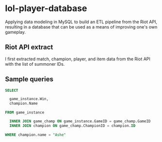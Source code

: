 # lol-player-database
Applying data modeling in MySQL to build an ETL pipeline from the Riot API, resulting in a database that can be used as a means of improving one's own gameplay.  

## Riot API extract
I first extracted match, champion, player, and item data from the Riot API with the list of summoner IDs.

## Sample queries

```sql
SELECT

  game_instance.Win,
  champion.Name
  
FROM game_instance

  INNER JOIN game_champ ON game_instance.GameID = game_champ.GameID
  INNER JOIN champion ON game_champ.ChampionID = champion.ID
  
WHERE champion.name = "Ashe"
```

